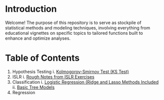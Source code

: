 # Introduction

Welcome! The purpose of this repository is to serve as stockpile of statistical methods and modeling techniques, involving everything from educational vignettes on specific topics to tailored functions built to enhance and optimize analyses. 

# Table of Contents

1. Hypothesis Testing
  i. [Kolmogorov-Smirnov Test (KS Test)](https://github.com/pmaji/stats-and-modeling/blob/master/hypothesis-tests/ks_test.md)
2. ISLR
  i. [Rough Notes from ISLR Exercises](https://github.com/pmaji/stats-and-modeling/blob/master/ISLR/islr_notebook.md)
3. Classification
  i. [Logistic Regression (Ridge and Lasso Methods Included](https://github.com/pmaji/stats-and-modeling/blob/master/classification/logit/logistic_regression.md)
  ii. [Basic Tree Models](https://github.com/pmaji/stats-and-modeling/blob/master/classification/tree-methods/tree_methods.md)
4. Regression



